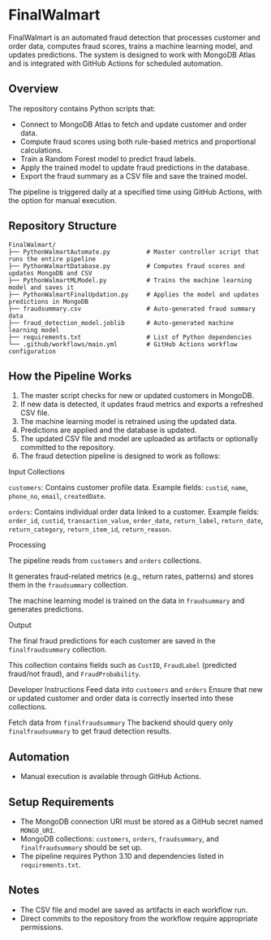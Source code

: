 # FinalWalmart

FinalWalmart is an automated fraud detection that processes customer and order data, computes fraud scores, trains a machine learning model, and updates predictions. The system is designed to work with MongoDB Atlas and is integrated with GitHub Actions for scheduled automation.

## Overview

The repository contains Python scripts that:

* Connect to MongoDB Atlas to fetch and update customer and order data.
* Compute fraud scores using both rule-based metrics and proportional calculations.
* Train a Random Forest model to predict fraud labels.
* Apply the trained model to update fraud predictions in the database.
* Export the fraud summary as a CSV file and save the trained model.

The pipeline is triggered daily at a specified time using GitHub Actions, with the option for manual execution.

## Repository Structure

```
FinalWalmart/
├── PythonWalmartAutomate.py          # Master controller script that runs the entire pipeline
├── PythonWalmartDatabase.py          # Computes fraud scores and updates MongoDB and CSV
├── PythonWalmartMLModel.py           # Trains the machine learning model and saves it
├── PythonWalmartFinalUpdation.py     # Applies the model and updates predictions in MongoDB
├── fraudsummary.csv                  # Auto-generated fraud summary data
├── fraud_detection_model.joblib      # Auto-generated machine learning model
├── requirements.txt                  # List of Python dependencies
└── .github/workflows/main.yml        # GitHub Actions workflow configuration
```

## How the Pipeline Works

1. The master script checks for new or updated customers in MongoDB.
2. If new data is detected, it updates fraud metrics and exports a refreshed CSV file.
3. The machine learning model is retrained using the updated data.
4. Predictions are applied and the database is updated.
5. The updated CSV file and model are uploaded as artifacts or optionally committed to the repository.
6. The fraud detection pipeline is designed to work as follows:

Input Collections

`customers`: Contains customer profile data. Example fields: `custid`, `name`, `phone_no`, `email`, `createdDate`.

`orders`: Contains individual order data linked to a customer. Example fields: `order_id`, `custid`, `transaction_value`, `order_date`, `return_label`, `return_date`, `return_category`, `return_item_id`, `return_reason`.

Processing

The pipeline reads from `customers` and `orders` collections.

It generates fraud-related metrics (e.g., return rates, patterns) and stores them in the `fraudsummary` collection.

The machine learning model is trained on the data in `fraudsummary` and generates predictions.

Output

The final fraud predictions for each customer are saved in the `finalfraudsummary` collection.

This collection contains fields such as `CustID`, `FraudLabel` (predicted fraud/not fraud), and `FraudProbability`.

Developer Instructions
Feed data into `customers` and `orders`
Ensure that new or updated customer and order data is correctly inserted into these collections.

Fetch data from `finalfraudsummary`
The backend should query only `finalfraudsummary` to get fraud detection results.

## Automation

* Manual execution is available through GitHub Actions.

## Setup Requirements

* The MongoDB connection URI must be stored as a GitHub secret named `MONGO_URI`.
* MongoDB collections: `customers`, `orders`, `fraudsummary`, and `finalfraudsummary` should be set up.
* The pipeline requires Python 3.10 and dependencies listed in `requirements.txt`.

## Notes

* The CSV file and model are saved as artifacts in each workflow run.
* Direct commits to the repository from the workflow require appropriate permissions.
